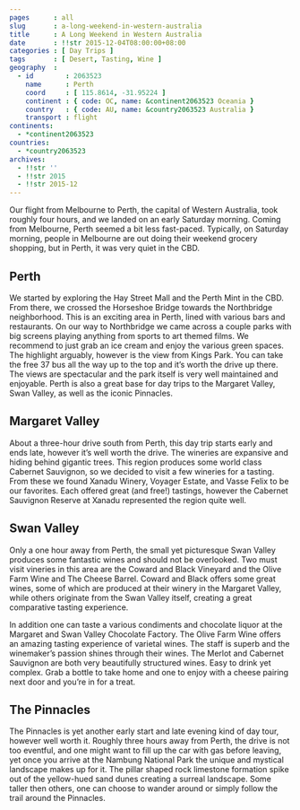 ```yaml
---
pages      : all
slug       : a-long-weekend-in-western-australia
title      : A Long Weekend in Western Australia
date       : !!str 2015-12-04T08:00:00+08:00
categories : [ Day Trips ]
tags       : [ Desert, Tasting, Wine ]
geography  :
  - id        : 2063523
    name      : Perth
    coord     : [ 115.8614, -31.95224 ]
    continent : { code: OC, name: &continent2063523 Oceania }
    country   : { code: AU, name: &country2063523 Australia }
    transport : flight
continents:
  - *continent2063523
countries:
  - *country2063523
archives:
  - !!str ''
  - !!str 2015
  - !!str 2015-12
---
```


Our flight from Melbourne to Perth, the capital of Western Australia, took roughly four hours, and we landed on an early Saturday morning. Coming from Melbourne, Perth seemed a bit less fast-paced. Typically, on Saturday morning, people in Melbourne are out doing their weekend grocery shopping, but in Perth, it was very quiet in the CBD.

## Perth
We started by exploring the Hay Street Mall and the Perth Mint in the CBD. From there, we crossed the Horseshoe Bridge towards the Northbridge neighborhood. This is an exciting area in Perth, lined with various bars and restaurants. On our way to Northbridge we came across a couple parks with big screens playing anything from sports to art themed films. We recommend to just grab an ice cream and enjoy the various green spaces. The highlight arguably, however is the view from Kings Park. You can take the free 37 bus all the way up to the top and it’s worth the drive up there. The views are spectacular and the park itself is very well maintained and enjoyable. Perth is also a great base for day trips to the Margaret Valley, Swan Valley, as well as the iconic Pinnacles.

## Margaret Valley
About a three-hour drive south from Perth, this day trip starts early and ends late, however it’s well worth the drive. The wineries are expansive and hiding behind gigantic trees. This region produces some world class Cabernet Sauvignon, so we decided to visit a few wineries for a tasting. From these we found Xanadu Winery, Voyager Estate, and Vasse Felix to be our favorites. Each offered great (and free!) tastings, however the Cabernet Sauvignon Reserve at Xanadu represented the region quite well.

## Swan Valley
Only a one hour away from Perth, the small yet picturesque Swan Valley produces some fantastic wines and should not be overlooked. Two must visit vineries in this area are the Coward and Black Vineyard and the Olive Farm Wine and The Cheese Barrel. Coward and Black offers some great wines, some of which are produced at their winery in the Margaret Valley, while others originate from the Swan Valley itself, creating a great comparative tasting experience.

In addition one can taste a various condiments and chocolate liquor at the Margaret and Swan Valley Chocolate Factory. The Olive Farm Wine offers an amazing tasting experience of varietal wines. The staff is superb and the winemaker’s passion shines through their wines. The Merlot and Cabernet Sauvignon are both very beautifully structured wines. Easy to drink yet complex. Grab a bottle to take home and one to enjoy with a cheese pairing next door and you’re in for a treat.

## The Pinnacles
The Pinnacles is yet another early start and late evening kind of day tour, however well worth it. Roughly three hours away from Perth, the drive is not too eventful, and one might want to fill up the car with gas before leaving, yet once you arrive at the Nambung National Park the unique and mystical landscape makes up for it. The pillar shaped rock limestone formation spike out of the yellow-hued sand dunes creating a surreal landscape. Some taller then others, one can choose to wander around or simply follow the trail around the Pinnacles.